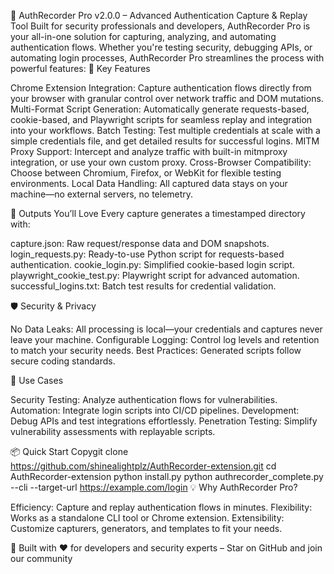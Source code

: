 🚀 AuthRecorder Pro v2.0.0 – Advanced Authentication Capture & Replay Tool
Built for security professionals and developers, AuthRecorder Pro is your all-in-one solution for capturing, analyzing, and automating authentication flows. Whether you're testing security, debugging APIs, or automating login processes, AuthRecorder Pro streamlines the process with powerful features:
🔑 Key Features

Chrome Extension Integration: Capture authentication flows directly from your browser with granular control over network traffic and DOM mutations.
Multi-Format Script Generation: Automatically generate requests-based, cookie-based, and Playwright scripts for seamless replay and integration into your workflows.
Batch Testing: Test multiple credentials at scale with a simple credentials file, and get detailed results for successful logins.
MITM Proxy Support: Intercept and analyze traffic with built-in mitmproxy integration, or use your own custom proxy.
Cross-Browser Compatibility: Choose between Chromium, Firefox, or WebKit for flexible testing environments.
Local Data Handling: All captured data stays on your machine—no external servers, no telemetry.

📂 Outputs You’ll Love
Every capture generates a timestamped directory with:

capture.json: Raw request/response data and DOM snapshots.
login_requests.py: Ready-to-use Python script for requests-based authentication.
cookie_login.py: Simplified cookie-based login script.
playwright_cookie_test.py: Playwright script for advanced automation.
successful_logins.txt: Batch test results for credential validation.

🛡️ Security & Privacy

No Data Leaks: All processing is local—your credentials and captures never leave your machine.
Configurable Logging: Control log levels and retention to match your security needs.
Best Practices: Generated scripts follow secure coding standards.

🔧 Use Cases

Security Testing: Analyze authentication flows for vulnerabilities.
Automation: Integrate login scripts into CI/CD pipelines.
Development: Debug APIs and test integrations effortlessly.
Penetration Testing: Simplify vulnerability assessments with replayable scripts.

📦 Quick Start
 Copygit clone https://github.com/shinealightplz/AuthRecorder-extension.git
cd AuthRecorder-extension
python install.py
python authrecorder_complete.py --cli --target-url https://example.com/login
💡 Why AuthRecorder Pro?

Efficiency: Capture and replay authentication flows in minutes.
Flexibility: Works as a standalone CLI tool or Chrome extension.
Extensibility: Customize capturers, generators, and templates to fit your needs.

🌟 Built with ❤️ for developers and security experts – Star on GitHub and join our community
